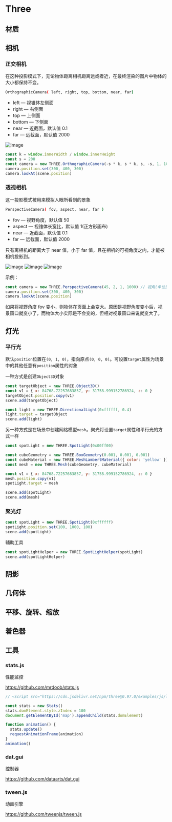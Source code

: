 # Three

## 材质

## 相机

### 正交相机

在这种投影模式下，无论物体距离相机距离远或者近，在最终渲染的图片中物体的大小都保持不变。

```sh
OrthographicCamera( left, right, top, bottom, near, far)
```

- left — 视锥体左侧面
- right — 右侧面
- top — 上侧面
- bottom — 下侧面
- near — 近截面，默认值 0.1
- far — 远截面，默认值 2000

![image](https://cdn.jsdelivr.net/gh/Ivanzgh/ossimg@main/blog/1661154309.png)

```js
const k = window.innerWidth / window.innerHeight
const s = 200
const camera = new THREE.OrthographicCamera(-s * k, s * k, s, -s, 1, 1000) // 左截面、右截面、上截面、下截面、近截面、远截面
camera.position.set(300, 400, 300)
camera.lookAt(scene.position)
```

### 透视相机

这一投影模式被用来模拟人眼所看到的景象

```sh
PerspectiveCamera( fov, aspect, near, far )
```

- fov — 视野角度，默认值 50
- aspect — 视锥体长宽比，默认值 1(正方形画布)
- near — 近截面，默认值 0.1
- far — 远截面，默认值 2000

只有离相机的距离大于 near 值，小于 far 值，且在相机的可视角度之内，才能被相机投影到。

![image](https://cdn.jsdelivr.net/gh/Ivanzgh/ossimg@main/blog/1661154261.png)
![image](https://cdn.jsdelivr.net/gh/Ivanzgh/ossimg@main/blog/1661154286.png)
![image](https://cdn.jsdelivr.net/gh/Ivanzgh/ossimg@main/blog/1661154296.png)

示例：

```js
const camera = new THREE.PerspectiveCamera(45, 2, 1, 1000) // 视角(单位是度)、视锥体长宽比(width/height)、近截面、远截面
camera.position.set(300, 400, 300)
camera.lookAt(scene.position)
```

如果将视野角度 fov 变小，则物体在页面上会变大。原因是视野角度变小后，视景窗口就变小了，而物体大小实际是不会变的，但相对视景窗口来说就变大了。

## 灯光

### 平行光

默认`position`位置在`(0, 1, 0)`，指向原点`(0, 0, 0)`。可设置`target`属性为场景中的其他任意有`position`属性的对象

一种方式是创建`Object3D`对象

```js
const targetObject = new THREE.Object3D()
const v1 = { x: 84768.72257683857, y: 31758.999152786924, z: 0 }
targetObject.position.copy(v1)
scene.add(targetObject)

const light = new THREE.DirectionalLight(0xffffff, 0.4)
light.target = targetObject
scene.add(light)
```

另一种方式是在场景中创建网格模型`mesh`。聚光灯设置`target`属性和平行光的方式一样

```js
const spotLight = new THREE.SpotLight(0x00ff00)

const cubeGeometry = new THREE.BoxGeometry(0.001, 0.001, 0.001)
const cubeMaterial = new THREE.MeshLambertMaterial({ color: 'yellow' })
const mesh = new THREE.Mesh(cubeGeometry, cubeMaterial)

const v1 = { x: 84768.72257683857, y: 31758.999152786924, z: 0 }
mesh.position.copy(v1)
spotLight.target = mesh

scene.add(spotLight)
scene.add(mesh)
```

### 聚光灯

```js
const spotLight = new THREE.SpotLight(0xffffff)
spotLight.position.set(100, 1000, 100)
scene.add(spotLight)
```

辅助工具

```js
const spotLightHelper = new THREE.SpotLightHelper(spotLight)
scene.add(spotLightHelper)
```

## 阴影

## 几何体

## 平移、旋转、缩放

## 着色器

## 工具

### stats.js

性能监控

<https://github.com/mrdoob/stats.js>

```js
// <script src="https://cdn.jsdelivr.net/npm/three@0.97.0/examples/js/libs/stats.min.js"></script>

const stats = new Stats()
stats.domElement.style.zIndex = 100
document.getElementById('map').appendChild(stats.domElement)

function animation() {
  stats.update()
  requestAnimationFrame(animation)
}
animation()
```

### dat.gui

控制器

<https://github.com/dataarts/dat.gui>

### tween.js

动画引擎

<https://github.com/tweenjs/tween.js>
